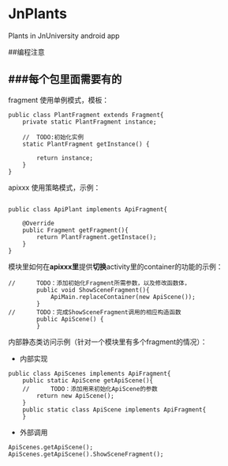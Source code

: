 # JnPlants
Plants in JnUniversity android app 

##编程注意

###每个包里面需要有的 
----
fragment 使用单例模式，模板：

```
public class PlantFragment extends Fragment{
    private static PlantFragment instance;

	//  TODO:初始化实例
    static PlantFragment getInstance() {

        return instance;
    }
}
```

apixxx 使用策略模式，示例：

```

public class ApiPlant implements ApiFragment{

    @Override
    public Fragment getFragment(){
        return PlantFragment.getInstace();
    }
}
```

模块里如何在**apixxx里**提供**切换**activity里的container的功能的示例：

```
//      TODO：添加初始化Fragment所需参数，以及修改函数体，
        public void ShowSceneFragment(){
            ApiMain.replaceContainer(new ApiScene());
        }
//      TODO：完成ShowSceneFragment调用的相应构造函数
        public ApiScene() {
        }
```

内部静态类访问示例（针对一个模块里有多个fragment的情况）：

- 内部实现

```
public class ApiScenes implements ApiFragment{
    public static ApiScene getApiScene(){
    //      TODO：添加用来初始化ApiScene的参数
        return new ApiScene();
    }
    public static class ApiScene implements ApiFragment{
    }
```
- 外部调用

```
ApiScenes.getApiScene();
ApiScenes.getApiScene().ShowSceneFragment();
```